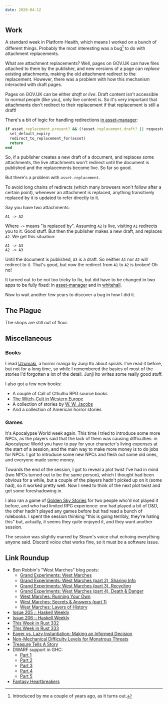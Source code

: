 ```yaml
---
date: 2020-04-12
---
```


## Work

A standard week in Platform Health, which means I worked on a bunch of
different things.  Probably the most interesting was a bug[^me] to do
with attachment replacements.

[^me]: Introduced by me a couple of years ago, as it turns out.

What are attachment replacements?  Well, pages on GOV.UK can have
files attached to them by the publisher, and new versions of a page
can *replace* existing attachments, making the old attachment redirect
to the replacement.  However, there was a problem with how this
mechanism interacted with draft pages.

Pages on GOV.UK can be either *draft* or *live*.  Draft content isn't
accessible to normal people (like you), only live content is.  So it's
very important that attachments don't redirect to their replacement if
that replacement is still a draft!

There's a bit of logic for handling redirections [in asset-manager][]:

```ruby
if asset.replacement.present? && (!asset.replacement.draft? || requested_from_draft_assets_host?)
  set_default_expiry
  redirect_to_replacement_for(asset)
  return
end
```

So, if a publisher creates a new draft of a document, and replaces
some attachments, the live attachments won't redirect until the
document is published and the replacements become live. So far so
good.

But there's a problem with `asset.replacement`.

To avoid long chains of redirects (which many browsers won't follow
after a certain point), whenever an attachment is replaced, anything
transitively replaced by it is updated to refer directly to it.

Say you have two attachments:

```
A1 -> A2
```

Where `->` means "is replaced by".  Assuming `A2` is live, visiting
`A1` redirects you to it.  Good stuff.  But then the publisher makes a
new draft, and replaces `A2`.  We get this situation:

```
A1 -> A3
A2 -> A3
```

Until the document is published, `A3` is a draft.  So neither `A1` nor
`A2` will redirect to it.  That's good, but now the redirect from `A1`
to `A2` is broken!  Oh no!

It turned out to be not too tricky to fix, but did have to be changed
in two apps to be fully fixed: in [asset-manager][] and in
[whitehall][].

Now to wait another few years to discover a bug in how I did it.

[in asset-manager]: https://github.com/alphagov/asset-manager/blob/c1dd51c49fae63d9c4021cc1adc54690dab98cb9/app/controllers/media_controller.rb#L8-L12
[asset-manager]: https://github.com/alphagov/asset-manager/pull/750
[whitehall]: https://github.com/alphagov/whitehall/pull/5530


## The Plague

The shops are still out of flour.


## Miscellaneous

### Books

I read [Uzumaki][], a horror manga by Junji Ito about spirals.  I've
read it before, but not for a long time, so while I remembered the
basics of most of the stories I'd forgotten a lot of the detail.
Junji Ito writes some really good stuff.

I also got a few new books:

- A couple of Call of Cthulhu RPG source books
- [The Witch-Cult in Western Europe][]
- A collection of stories by [W. W. Jacobs][]
- And a collection of American horror stories

[Uzumaki]: https://en.wikipedia.org/wiki/Uzumaki
[The Witch-Cult in Western Europe]: https://en.wikipedia.org/wiki/The_Witch-Cult_in_Western_Europe
[W. W. Jacobs]: https://en.wikipedia.org/wiki/W._W._Jacobs

### Games

It's Apocalypse World week again.  This time I tried to introduce some
more NPCs, as the players said that the lack of them was causing
difficulties: in Apocalypse World you have to pay for your character's
living expenses at the start of a session, and the main way to make
more money is to do jobs for NPCs.  I got to introduce some new NPCs
and flesh out some old ones, and everyone made some money.

Towards the end of the session, I got to reveal a plot twist I've had
in mind (two NPCs turned out to be the same person), which I thought
had been obvious for a while, but a couple of the players hadn't
picked up on it (some had), so it worked pretty well.  Now I need to
think of the next plot twist and get some foreshadowing in.

I also ran a game of [Golden Sky Stories][] for two people who'd not
played it before, and who had limited RPG experience: one had played a
bit of D&D, the other hadn't played any games before but had read a
bunch of rulebooks.  I spent the session thinking "this is going
terribly, they're hating this" but, actually, it seems they quite
enjoyed it, and they want another session.

The session was slightly marred by Steam's voice chat echoing
everything anyone said.  Discord voice chat works fine, so it must be
a software issue.

[Golden Sky Stories]: https://tvtropes.org/pmwiki/pmwiki.php/TabletopGame/GoldenSkyStories

## Link Roundup

- Ben Robbin's "West Marches" blog posts:
  - [Grand Experiments: West Marches](http://arsludi.lamemage.com/index.php/78/grand-experiments-west-marches/)
  - [Grand Experiments: West Marches (part 2), Sharing Info](http://arsludi.lamemage.com/index.php/79/grand-experiments-west-marches-part-2-sharing-info/)
  - [Grand Experiments: West Marches (part 3), Recycling](http://arsludi.lamemage.com/index.php/80/grand-experiments-west-marches-part-3-recycling/)
  - [Grand Experiments: West Marches (part 4), Death & Danger](http://arsludi.lamemage.com/index.php/81/grand-experiments-west-marches-part-4-death-danger/)
  - [West Marches: Running Your Own](http://arsludi.lamemage.com/index.php/94/west-marches-running-your-own/)
  - [West Marches: Secrets & Answers (part 1)](http://arsludi.lamemage.com/index.php/705/west-marches-secrets-answers-part-1/)
  - [West Marches: Layers of History](http://arsludi.lamemage.com/index.php/949/west-marches-layers-of-history/)
- [Issue 205 :: Haskell Weekly](https://haskellweekly.news/issue/205.html)
- [Issue 206 :: Haskell Weekly](https://haskellweekly.news/issue/206.html)
- [This Week in Rust 332](https://this-week-in-rust.org/blog/2020/03/31/this-week-in-rust-332/)
- [This Week in Rust 333](https://this-week-in-rust.org/blog/2020/04/07/this-week-in-rust-333/)
- [Eager vs. Lazy Instantiation: Making an Informed Decision](https://www.tweag.io/posts/2020-04-02-lazy-eager-instantiation.html)
- [Non-Mechanical Difficulty Levels for Monstrous Threats](http://blog.trilemma.com/2014/10/non-mechanical-difficulty-levels-for.html)
- [Treasure Tells A Story](http://arsludi.lamemage.com/index.php/99/treasure-tells-a-story/)
- DWARF support in GHC:
  - [Part 1](http://www.well-typed.com/blog/2020/04/dwarf-1/)
  - [Part 2](http://www.well-typed.com/blog/2020/04/dwarf-2/)
  - [Part 3](http://www.well-typed.com/blog/2020/04/dwarf-3/)
  - [Part 4](http://www.well-typed.com/blog/2020/04/dwarf-4/)
  - [Part 5](http://www.well-typed.com/blog/2020/04/dwarf-5/)
- [Fantasy Heartbreakers](http://www.indie-rpgs.com/articles/9/)
